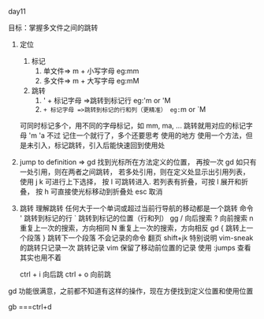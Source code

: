 <!--
 * @Author: hly
 * @Date: 2022-07-13 08:41:00
 * @LastEditors: hly
 * @LastEditTime: 2022-07-13 10:05:14
 * @Description:
-->
day11

目标：掌握多文件之间的跳转

1. 定位
    1. 标记
        1. 单文件=> m + 小写字母 eg:mm
        2. 多文件=> m + 大写字母 eg:mM
    2. 跳转
        1. ' + 标记字母 =>跳转到标记行 eg:'m or 'M
        2. ` + 标记字母 =>跳转到标记的行和列（更精准） eg: `m or `M

    可同时标记多个，用不同的字母标记，如 mm, ma, ... 跳转就用对应的标记字母 'm 'a
    不过 记住一个就行了，多个还要思考
    使用的地方
        使用一个方法，但是未引入，标记跳转，引入后能快速回到使用处

2. jump to definition => gd
    找到光标所在方法定义的位置，
    再按一次 gd
        如只有一处引用，则在两者之间跳转，
        若多处引用，则在定义处显示出引用列表，
        使用 j k 可进行上下选择，
        按 l 可跳转进入.
        若列表有折叠，可按 l 展开和折叠， 按 h 可直接使光标移动到折叠处
    esc 取消

3. 跳转
    理解跳转
        任何⼤于⼀个单词或超过当前⾏导航的移动都是⼀个跳转
        命令
            ' 跳转到标记的行
            ` 跳转到标记的位置（行和列）
            gg
            / 向后搜索
            ? 向前搜索
            n 重复上一次的搜索，方向相同
            N 重复上一次的搜索，方向相反
            gd
            { 跳转上一个段落
            } 跳转下一个段落
            不会记录的命令
                翻页
                shift+jk
            特别说明 vim-sneak 的跳转只记录一次
        跳转记录
            vim 保留了移动前位置的记录
            使用 :jumps 查看  其实也用不着

    ctrl + i 向后跳
    ctrl + o 向前跳

gd 功能很满意，之前都不知道有这样的操作，现在方便找到定义位置和使用位置

gb ===ctrl+d